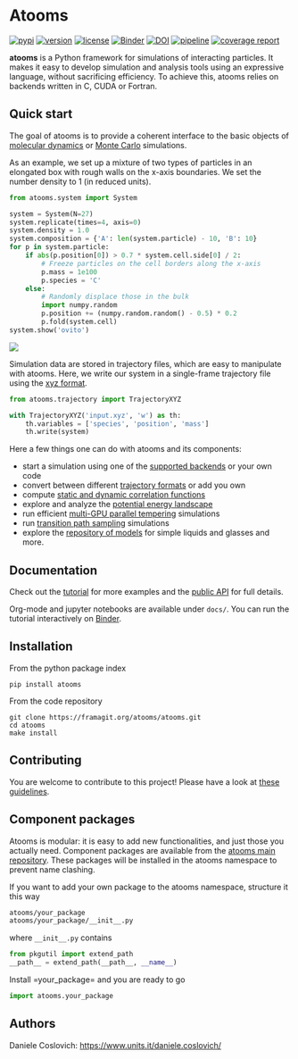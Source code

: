 Atooms
======

[![pypi](https://img.shields.io/pypi/v/atooms.svg)](https://pypi.python.org/pypi/atooms/)
[![version](https://img.shields.io/pypi/pyversions/atooms.svg)](https://pypi.python.org/pypi/atooms/)
[![license](https://img.shields.io/pypi/l/atooms.svg)](https://en.wikipedia.org/wiki/GNU_General_Public_License)
[![Binder](https://mybinder.org/badge_logo.svg)](https://mybinder.org/v2/git/https%3A%2F%2Fframagit.org%2Fatooms%2Fpostprocessing/HEAD?labpath=docs%2Findex.ipynb)
[![DOI](https://zenodo.org/badge/DOI/10.5281/zenodo.1183301.svg)](https://doi.org/10.5281/zenodo.1183301)
[![pipeline](https://framagit.org/atooms/atooms/badges/master/pipeline.svg)](https://framagit.org/atooms/atooms/badges/master/pipeline.svg)
[![coverage report](https://framagit.org/atooms/atooms/badges/master/coverage.svg)](https://framagit.org/atooms/atooms/-/commits/master)

**atooms** is a Python framework for simulations of interacting particles. It makes it easy to develop simulation and analysis tools using an expressive language, without sacrificing efficiency. To achieve this, atooms relies on backends written in C, CUDA or Fortran.

Quick start
-----------

The goal of atooms is to provide a coherent interface to the basic objects of [molecular dynamics](https://en.wikipedia.org/wiki/Molecular_dynamics) or [Monte Carlo](https://en.wikipedia.org/wiki/Monte_Carlo_method_in_statistical_physics) simulations.

As an example, we set up a mixture of two types of particles in an elongated box with rough walls on the x-axis boundaries. We set the number density to 1 (in reduced units).
```python
from atooms.system import System

system = System(N=27)
system.replicate(times=4, axis=0)
system.density = 1.0
system.composition = {'A': len(system.particle) - 10, 'B': 10}
for p in system.particle:
    if abs(p.position[0]) > 0.7 * system.cell.side[0] / 2:
        # Freeze particles on the cell borders along the x-axis
        p.mass = 1e100
        p.species = 'C'
    else:
        # Randomly displace those in the bulk
        import numpy.random
        p.position += (numpy.random.random() - 0.5) * 0.2
        p.fold(system.cell)
system.show('ovito')
```

![](https://framagit.org/atooms/atooms/-/raw/master/snapshot.png)

Simulation data are stored in trajectory files, which are easy to manipulate with atooms. Here, we write our system in a single-frame trajectory file using the [xyz format](https://en.wikipedia.org/wiki/XYZ_format).

```python
from atooms.trajectory import TrajectoryXYZ

with TrajectoryXYZ('input.xyz', 'w') as th:
    th.variables = ['species', 'position', 'mass']
    th.write(system)
```

Here a few things one can do with atooms and its components:
- start a simulation using one of the [supported backends]() or your own code
- convert between different [trajectory formats]() or add you own
- compute [static and dynamic correlation functions]()
- explore and analyze the [potential energy landscape]()
- run efficient [multi-GPU parallel tempering]() simulations
- run [transition path sampling]() simulations
- explore the [repository of models]() for simple liquids and glasses
and more.

Documentation
-------------
Check out the [tutorial](https://atooms.frama.io/atooms/tutorial) for more examples and the [public API](https://atooms.frama.io/api/atooms) for full details.

Org-mode and jupyter notebooks are available under `docs/`. You can run the tutorial interactively on [Binder]( https://mybinder.org/v2/git/https%3A%2F%2Fframagit.org%2Fatooms%2Fatooms/HEAD?labpath=docs%2).

Installation
------------
From the python package index
```
pip install atooms
```

From the code repository
```
git clone https://framagit.org/atooms/atooms.git
cd atooms
make install
```

Contributing
------------
You are welcome to contribute to this project! Please have a look at [these guidelines](https://framagit.org/atooms/atooms/-/blob/atooms-3.0.0/CONTRIBUTING.md).

Component packages 
-------------------
Atooms is modular: it is easy to add new functionalities, and just those you actually need.
Component packages are available from the [atooms main repository](https://framagit.org/atooms).
These packages will be installed in the atooms namespace to prevent name clashing.

If you want to add your own package to the atooms namespace, structure it this way
```bash
atooms/your_package
atooms/your_package/__init__.py
```

where ```__init__.py``` contains

```python
from pkgutil import extend_path
__path__ = extend_path(__path__, __name__)
```

Install =your_package= and you are ready to go
```python
import atooms.your_package
```

Authors
-------
Daniele Coslovich: https://www.units.it/daniele.coslovich/
